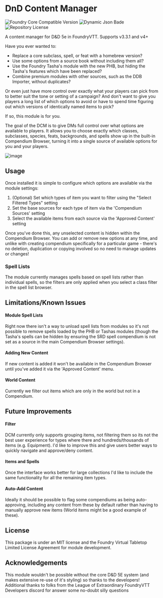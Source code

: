 # DnD Content Manager
![Foundry Core Compatible Version](https://img.shields.io/badge/dynamic/json.svg?url=https%3A%2F%2Fraw.githubusercontent.com%2Fjennis0%2Fdcm%2Fmain%2Fmodule.json&label=Foundry%20Version&query=$.compatibility.verified&colorB=orange)
![Dynamic Json Bade](https://img.shields.io/badge/dynamic/json?url=https%3A%2F%2Fraw.githubusercontent.com%2Fjennis0%2Fdcm%2Fmain%2Fmodule.json&query=$.relationships.systems%5B%3A1%5D.compatibility.minimum&label=DnD%205e%20Core%20Version&color=orange)
![Repository License](https://img.shields.io/github/license/jennis0/dcm)

A content manager for D&amp;D 5e in FoundryVTT. Supports v3.3.1 and v4+


Have you ever wanted to:
- Replace a core subclass, spell, or feat with a homebrew version?
- Use some options from a source book without including them all?
- Use the Foundry Tasha's module with the new PHB, but hiding the Tasha's features which have been replaced?
- Combine premium modules with other sources, such as the DDB Importer, without duplicates?
  
Or even just have more control over exactly what your players can pick from to better suit the tone or setting of a campaign? And don't want to give you players a long list of which options to avoid or have to spend time figuring out which versions of identically named items to pick?

If so, this module is for you.

The goal of the DCM is to give DMs full control over what options are available to players. It allows you to choose exactly which classes, subclasses, species, feats, backgrounds, and spells show up in the built-in Compendium Browser, turning it into a single source of available options for you and your players.

![image](https://github.com/user-attachments/assets/1260a17d-0241-4dd3-a7b4-4cf73f512c7a)

## Usage
Once installed it is simple to configure which options are available via the module settings:
1. (Optional) Set which types of item you want to filter using the "Select Filtered Types" setting
2. Set the base sources for each type of item via the 'Compendium Sources' setting
3. Select the available items from each source via the 'Approved Content' setting

Once you've done this, any unselected content is hidden within the Compendium Browser. You can add or remove new options at any time, and unlike with creating compendium specifically for a particular game - there's no deletion, duplication or copying involved so no need to manage updates or changes!

### Spell Lists
The module currently manages spells based on spell lists rather than individual spells, so the filters are only applied when you select a class filter in the spell list browser. 

## Limitations/Known Issues

#### Module Spell Lists
Right now there isn't a way to unload spell lists from modules so it's not possible to remove spells loaded by the PHB or Tashas modules (though the Tasha's spells can be hidden by ensuring the SRD spell compendium is not set as a source in the main Compendium Browser settings).

#### Adding New Content
If new content is added it won't be available in the Compendium Browser until you've added it via the 'Approved Content' menu.

#### World Content
Currently we filter out items which are only in the world but not in a Compendium. 

## Future Improvements

#### Filter
DCM currently only supports grouping items, not filtering them so its not the best user experience for types where there and hundreds/thousands of items (e.g. Equipment). I'd like to improve this and give users better ways to quickly navigate and approve/deny content.

#### Items and Spells
Once the interface works better for large collections I'd like to include the same functionality for all the remaining item types.

#### Auto-Add Content
Ideally it should be possible to flag some compendiums as being auto-approving, including any content from these by default rather than having to manually approve new items (World items might be a good example of these). 

## License
This package is under an MIT license and the Foundry Virtual Tabletop Limited License Agreement for module development.

## Acknowledgements
This module wouldn't be possible without the core D&D 5E system (and makes extensive re-use of it's styling) so thanks to the developers!
Additional thanks to folks from the League of Extraordinary FoundryVTT Developers discord for answer some no-doubt silly questions
